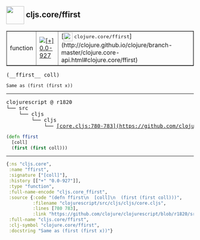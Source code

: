 ## <img width="48px" valign="middle" src="http://i.imgur.com/Hi20huC.png"> cljs.core/ffirst

 <table border="1">
<tr>
<td>function</td>
<td><a href="https://github.com/cljsinfo/api-refs/tree/0.0-927"><img valign="middle" alt="[+] 0.0-927" src="https://img.shields.io/badge/+-0.0--927-lightgrey.svg"></a> </td>
<td>
[<img height="24px" valign="middle" src="http://i.imgur.com/1GjPKvB.png"> <samp>clojure.core/ffirst</samp>](http://clojure.github.io/clojure/branch-master/clojure.core-api.html#clojure.core/ffirst)
</td>
</tr>
</table>

 <samp>
(__ffirst__ coll)<br>
</samp>

```
Same as (first (first x))
```

---

 <pre>
clojurescript @ r1820
└── src
    └── cljs
        └── cljs
            └── <ins>[core.cljs:780-783](https://github.com/clojure/clojurescript/blob/r1820/src/cljs/cljs/core.cljs#L780-L783)</ins>
</pre>

```clj
(defn ffirst
  [coll]
  (first (first coll)))
```


---

```clj
{:ns "cljs.core",
 :name "ffirst",
 :signature ["[coll]"],
 :history [["+" "0.0-927"]],
 :type "function",
 :full-name-encode "cljs.core_ffirst",
 :source {:code "(defn ffirst\n  [coll]\n  (first (first coll)))",
          :filename "clojurescript/src/cljs/cljs/core.cljs",
          :lines [780 783],
          :link "https://github.com/clojure/clojurescript/blob/r1820/src/cljs/cljs/core.cljs#L780-L783"},
 :full-name "cljs.core/ffirst",
 :clj-symbol "clojure.core/ffirst",
 :docstring "Same as (first (first x))"}

```
